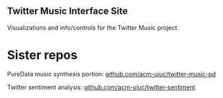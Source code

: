 Twitter Music Interface Site
----------------------------
Visualizations and info/controls for the Twitter Music project.

Sister repos
============
PureData music synthesis portion: [github.com/acm-uiuc/twitter-music-pd](https://github.com/acm-uiuc/twitter-music-pd)

Twitter sentiment analysis: [github.com/acm-uiuc/twitter-sentiment](https://github.com/acm-uiuc/twitter-sentiment)